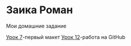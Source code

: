 

# Заика Роман
Мои домашние задание 

[Урок 7](https://zaikaroman.github.io/number_7/src/ieess/ "Описание")-первый макет
[Урок 12](https://zaikaroman.github.io/ "Описание")-работа на GitHub
